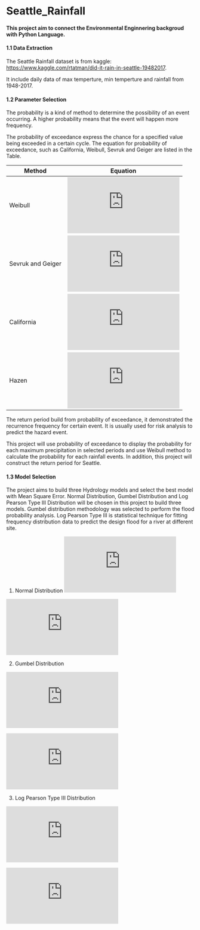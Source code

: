 # Seattle_Rainfall

#### This project aim to connect the Environmental Enginnering backgroud with Python Language.

#### 1.1 Data Extraction

   The Seattle Rainfall dataset is from kaggle: https://www.kaggle.com/rtatman/did-it-rain-in-seattle-19482017.
   
   It include daily data of max temperture, min temperture and rainfall from 1948-2017.
    
#### 1.2 Parameter Selection

   The probability is a kind of method to determine the possibility of an event occurring. A higher probability means that the event will happen more frequency.

   The probability of exceedance express the chance for a specified value being exceeded in a certain cycle. The equation for probability of exceedance, such as California, Weibull, Sevruk and Geiger are listed in the Table.

| Method             | Equation      | 
| ----------------   |:-------------:| 
| Weibull            | ![](https://latex.codecogs.com/gif.latex?p%3D%5Cfrac%7Bm%7D%7Bn&plus;1%7D )   |
| Sevruk and Geiger  | ![](https://latex.codecogs.com/gif.latex?p%3D%5Cfrac%7Bm-%5Cfrac%7B3%7D%7B8%7D%7D%7Bn&plus;%5Cfrac%7B1%7D%7B4%7D%7D)    |
| California         | ![](https://latex.codecogs.com/gif.latex?p%3D%5Cfrac%7Bm%7D%7Bn%7D)    | 
| Hazen              | ![](https://latex.codecogs.com/gif.latex?p%3D%5Cfrac%7Bm-0.5%7D%7Bn%7D)         |

   The return period build from probability of exceedance, it demonstrated the recurrence frequency for certain event. It is usually used for risk analysis to predict the hazard event.

   This project will use probability of exceedance to display the probability for each maximum precipitation in selected periods and use Weibull method to calculate the probability for each rainfall events. In addition, this project will construct the return period for Seattle.

#### 1.3 Model Selection

The project aims to build three Hydrology models and select the best model with Mean Square Error. Normal Distribution, Gumbel Distribution and Log Pearson Type III Distribution will be chosen in this project to build three models. Gumbel distribution methodology was selected to perform the flood probability analysis. Log Pearson Type III is statistical technique for fitting frequency distribution data to predict the design flood for a river at different site.

1. Normal Distribution
![](https://latex.codecogs.com/gif.latex?prep%20%3D%20avg%28prep%29%20&plus;%20z%5Ccdot%20%5Csigma_%7Bp%7D)

![](https://latex.codecogs.com/gif.latex?z%20%3D%20%5Cfrac%7Bx-avg%28prep%29%7D%7B%5Csigma%20_%7Bp%7D%7D)

2. Gumbel Distribution

![](https://latex.codecogs.com/gif.latex?prep%20%3Davg%28prep%29&plus;K%7B_%7BEV%7D%7D%5Ccdot%20%5Csigma%7B_p%7D)

![](https://latex.codecogs.com/gif.latex?K%7B_%7BEV%7D%7D%20%3D-%5Cfrac%7B%5Csqrt%7B6%7D%7D%7B%5Cpi%20%7D%5Ccdot%20%280.5572&plus;ln%28ln%5Cfrac%7BT_%7By%7D%7D%7BT_%7By%7D-1%7D%29%29%29)

3. Log Pearson Type III Distribution

![](https://latex.codecogs.com/gif.latex?log%28prep%29%20%3Dlog%28avg%28prep%29%29&plus;K%7B_%7BIII%7D%7D%5Ccdot%20%5Csigma%7B_%7Blog%28p%29%7D%7D)

![](https://latex.codecogs.com/gif.latex?K%7B_%7BIII%7D%7D%20%3D%5Cfrac%7B2%7D%7B%5Cgamma%7B_%7Blog%28p%29%7D%7D%20%7D%5Ccdot%20%28%28%28z-%20%5Cfrac%7B%5Cgamma%20_%7Blog%28p%29%7D%7D%7B6%7D%20%29%5Ccdot%20%5Cfrac%7B%5Cgamma%20_%7Blog%28p%29%7D%7D%7B6%7D%20&plus;1%20%29%5E%7B%5E%7B3%7D%7D-1%29)

